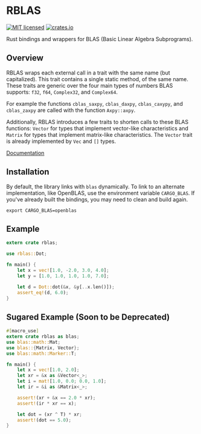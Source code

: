 # RBLAS

[![MIT licensed](https://img.shields.io/badge/license-MIT-blue.svg)](./LICENSE)
[![crates.io](http://meritbadge.herokuapp.com/rblas)](https://crates.io/crates/rblas)

Rust bindings and wrappers for BLAS (Basic Linear Algebra Subprograms).

## Overview

RBLAS wraps each external call in a trait with the same name (but capitalized).
This trait contains a single static method, of the same name. These traits are
generic over the four main types of numbers BLAS supports: `f32`, `f64`,
`Complex32`, and `Complex64`.

For example the functions `cblas_saxpy`, `cblas_daxpy`, `cblas_caxypy`, and
`cblas_zaxpy` are called with the function `Axpy::axpy`.

Additionally, RBLAS introduces a few traits to shorten calls to these BLAS
functions: `Vector` for types that implement vector-like characteristics and
`Matrix` for types that implement matrix-like characteristics. The `Vector`
trait is already implemented by `Vec` and `[]` types.

[Documentation](http://mikkyang.github.io/rust-blas/doc/rblas/index.html)

## Installation

By default, the library links with `blas` dynamically. To link to an alternate
implementation, like OpenBLAS, use the environment variable `CARGO_BLAS`. If
you've already built the bindings, you may need to clean and build again.

```
export CARGO_BLAS=openblas
```

## Example

```rust
extern crate rblas;

use rblas::Dot;

fn main() {
    let x = vec![1.0, -2.0, 3.0, 4.0];
    let y = [1.0, 1.0, 1.0, 1.0, 7.0];

    let d = Dot::dot(&x, &y[..x.len()]);
    assert_eq!(d, 6.0);
}
```

## Sugared Example (Soon to be Deprecated)

```rust
#[macro_use]
extern crate rblas as blas;
use blas::math::Mat;
use blas::{Matrix, Vector};
use blas::math::Marker::T;

fn main() {
    let x = vec![1.0, 2.0];
    let xr = &x as &Vector<_>;
    let i = mat![1.0, 0.0; 0.0, 1.0];
    let ir = &i as &Matrix<_>;

    assert!(xr + &x == 2.0 * xr);
    assert!(ir * xr == x);

    let dot = (xr ^ T) * xr;
    assert!(dot == 5.0);
}
```
